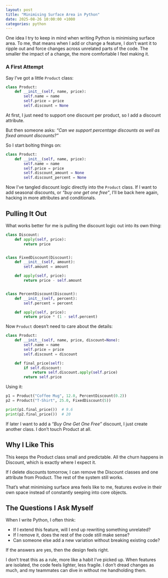 ```yaml
---
layout: post
title: "Minimising Surface Area in Python"
date: 2025-08-26 10:00:00 +1000
categories: python
---
```


One idea I try to keep in mind when writing Python is minimising surface area. To me, that means when I add or change a
feature, I don’t want it to ripple out and force changes across unrelated parts of the code. The smaller the impact of a
change, the more comfortable I feel making it.

### A First Attempt

Say I’ve got a little `Product` class:

```python
class Product:
    def __init__(self, name, price):
        self.name = name
        self.price = price
        self.discount = None
```

At first, I just need to support one discount per product, so I add a discount attribute.

But then someone asks: _“Can we support percentage discounts as well as fixed amount discounts?”_

So I start bolting things on:

```python
class Product:
    def __init__(self, name, price):
        self.name = name
        self.price = price
        self.discount_amount = None
        self.discount_percent = None
```

Now I’ve tangled discount logic directly into the `Product` class. If I want to add seasonal discounts, or _“buy one get
one free”_, I’ll be back here again, hacking in more attributes and conditionals.

## Pulling It Out

What works better for me is pulling the discount logic out into its own thing:

```python
class Discount:
    def apply(self, price):
        return price


class FixedDiscount(Discount):
    def __init__(self, amount):
        self.amount = amount

    def apply(self, price):
        return price - self.amount


class PercentDiscount(Discount):
    def __init__(self, percent):
        self.percent = percent

    def apply(self, price):
        return price * (1 - self.percent)
```

Now `Product` doesn’t need to care about the details:

```python
class Product:
    def __init__(self, name, price, discount=None):
        self.name = name
        self.price = price
        self.discount = discount

    def final_price(self):
        if self.discount:
            return self.discount.apply(self.price)
        return self.price
```

Using it:

```python
p1 = Product("Coffee Mug", 12.0, PercentDiscount(0.2))
p2 = Product("T-Shirt", 25.0, FixedDiscount(5))

print(p1.final_price())  # 9.6
print(p2.final_price())  # 20
```

If later I want to add a _“Buy One Get One Free”_ discount, I just create another class. I don’t touch Product at all.

## Why I Like This

This keeps the Product class small and predictable. All the churn happens in Discount, which is exactly where I expect
it.

If I delete discounts tomorrow, I can remove the Discount classes and one attribute from Product. The rest of the system
still works.

That’s what minimising surface area feels like to me, features evolve in their own space instead of constantly seeping
into core objects.

## The Questions I Ask Myself

When I write Python, I often think:
* If I extend this feature, will I end up rewriting something unrelated?
* If I remove it, does the rest of the code still make sense?
* Can someone else add a new variation without breaking existing code?

If the answers are yes, then the design feels right.

I don’t treat this as a rule, more like a habit I’ve picked up. When features are isolated, the code feels lighter, less
fragile. I don’t dread changes as much, and my teammates can dive in without me handholding them.
